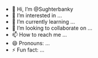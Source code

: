 - 👋 Hi, I’m @Sughterbanky
- 👀 I’m interested in ...
- 🌱 I’m currently learning ...
- 💞️ I’m looking to collaborate on ...
- 📫 How to reach me ...
- 😄 Pronouns: ...
- ⚡ Fun fact: ...

<!---
Sughterbanky/Sughterbanky is a ✨ special ✨ repository because its `README.md` (this file) appears on your GitHub profile.
You can click the Preview link to take a look at your changes.
--->


